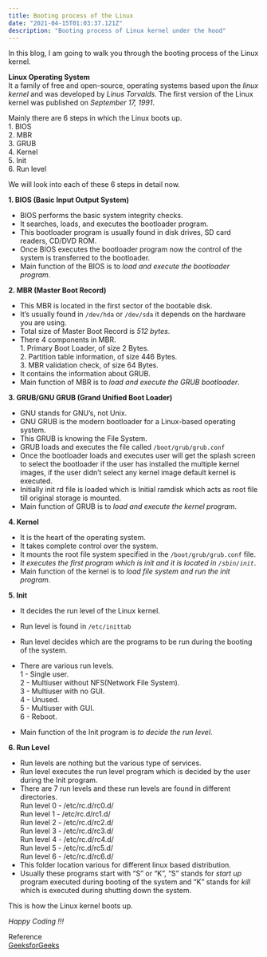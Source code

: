 ```yaml
---
title: Booting process of the Linux
date: "2021-04-15T01:03:37.121Z"
description: "Booting process of Linux kernel under the hood"
---
```


In this blog, I am going to walk you through the booting process of the Linux kernel. </br>

**Linux Operating System**</br>
It a family of free and open-source, operating systems based upon the _linux kernel_ and was developed by _Linus Torvalds_. The first version of the Linux kernel was published on _September 17, 1991_.

Mainly there are 6 steps in which the Linux boots up.<br/>
1\. BIOS<br/>
2\. MBR<br/>
3\. GRUB<br/>
4\. Kernel<br/>
5\. Init<br/>
6\. Run level<br/>

We will look into each of these 6 steps in detail now.

**1\. BIOS (Basic Input Output System)**

- BIOS performs the basic system integrity checks.
- It searches, loads, and executes the bootloader program.
- This bootloader program is usually found in disk drives, SD card readers, CD/DVD ROM.
- Once BIOS executes the bootloader program now the control of the system is transferred to the bootloader.
- Main function of the BIOS is to _load and execute the bootloader program_.

**2\. MBR (Master Boot Record)**

- This MBR is located in the first sector of the bootable disk.
- It’s usually found in `/dev/hda` or `/dev/sda` it depends on the hardware you are using.
- Total size of Master Boot Record is _512 bytes_.
- There 4 components in MBR.<br/>
  1\. Primary Boot Loader, of size 2 Bytes.<br/>
  2\. Partition table information, of size 446 Bytes.<br/>
  3\. MBR validation check, of size 64 Bytes.<br/>
- It contains the information about GRUB.<br/>
- Main function of MBR is to _load and execute the GRUB bootloader_.

**3\. GRUB/GNU GRUB (Grand Unified Boot Loader)**

- GNU stands for GNU’s, not Unix.
- GNU GRUB is the modern bootloader for a Linux-based operating system.
- This GRUB is knowing the File System.
- GRUB loads and executes the file called
  `/boot/grub/grub.conf`
- Once the bootloader loads and executes user will get the splash screen to select the bootloader if the user has installed the multiple kernel images, if the user didn’t select any kernel image default kernel is executed.
- Initially init rd file is loaded which is Initial ramdisk which acts as root file till original storage is mounted.
- Main function of GRUB is to _load and execute the kernel program_.

**4\. Kernel**

- It is the heart of the operating system.
- It takes complete control over the system.
- It mounts the root file system specified in the `/boot/grub/grub.conf` file.
- _It executes the first program which is init and it is located in `/sbin/init`_.
- Main function of the kernel is to _load file system and run the init program_.

**5\. Init**

- It decides the run level of the Linux kernel.
- Run level is found in `/etc/inittab`
- Run level decides which are the programs to be run during the booting of the system.
- There are various run levels.<br/>
  1 - Single user.<br/>
  2 - Multiuser without NFS(Network File System).<br/>
  3 - Multiuser with no GUI.<br/>
  4 - Unused.<br/>
  5 - Multiuser with GUI.<br/>
  6 - Reboot.<br/>

- Main function of the Init program is _to decide the run level_.

**6\. Run Level**

- Run levels are nothing but the various type of services.
- Run level executes the run level program which is decided by the user during the Init program.
- There are 7 run levels and these run levels are found in different directories.<br/>
  Run level 0 - /etc/rc.d/rc0.d/<br/>
  Run level 1 - /etc/rc.d/rc1.d/<br/>
  Run level 2 - /etc/rc.d/rc2.d/<br/>
  Run level 3 - /etc/rc.d/rc3.d/<br/>
  Run level 4 - /etc/rc.d/rc4.d/<br/>
  Run level 5 - /etc/rc.d/rc5.d/<br/>
  Run level 6 - /etc/rc.d/rc6.d/<br/>
- This folder location various for different linux based distribution.
- Usually these programs start with “S” or “K”, “S” stands for _start up_ program executed during booting of the system and “K” stands for _kill_ which is executed during shutting down the system.

This is how the Linux kernel boots up.

_Happy Coding !!!_

Reference <br/>
[GeeksforGeeks](https://www.geeksforgeeks.org/)
